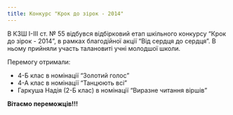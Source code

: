 ```yaml
---
title: Конкурс "Крок до зірок - 2014"
---
```


В КЗШ I-III ст. № 55 відбувся відбірковий етап шкільного конкурсу “Крок до зірок - 2014”, в рамках благодійної акції “Від сердця до сердця”. В ньому прийняли участь талановиті учні молодшої школи.

Перемогу отримали:

- 4-Б клас в номінації “Золотий голос”
- 4-А клас в номінації “Танцюють всі”
- Гаркуша Надія (2-Б клас) в номінації “Виразне читання віршів”

**Вітаємо переможців!!!**

<slideshow id="72157649165388592"></slideshow>
